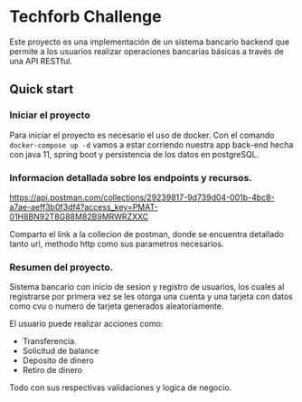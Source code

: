 # Techforb Challenge 

Este proyecto es una implementación de un sistema bancario backend que permite a los usuarios realizar operaciones bancarias básicas a través de una API RESTful.

## Quick start

### Iniciar el proyecto

Para iniciar el proyecto es necesario el uso de docker.
Con el comando `docker-compose up -d` vamos a estar corriendo nuestra app back-end hecha con java 11, spring boot y persistencia de los datos en postgreSQL.

### Informacion detallada sobre los endpoints y recursos.

https://api.postman.com/collections/29239817-9d739d04-001b-4bc8-a7ae-aeff3b0f3df4?access_key=PMAT-01H8BN92T8G88M82B9MRWRZXXC

Comparto el link a la collecion de postman, donde se encuentra detallado tanto url, methodo http como sus parametros necesarios.


### Resumen del proyecto.



Sistema bancario con inicio de sesion y registro de usuarios, los cuales al registrarse por primera vez se les otorga una cuenta y una tarjeta con datos como cvu o numero de tarjeta generados aleatoriamente.

El usuario puede realizar acciones como:
- Transferencia.
- Solicitud de balance
- Deposito de dinero
- Retiro de dinero

Todo con sus respectivas validaciones y logica de negocio.


